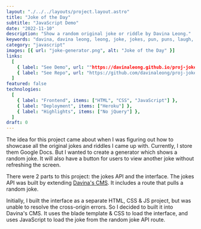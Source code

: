 ```yaml
---
layout: "./../../layouts/project.layout.astro"
title: "Joke of the Day"
subtitle: "JavaScript Demo"
date: "2022-11-10"
description: "Show a random original joke or riddle by Davina Leong."
keywords: "davina, davina leong, leong, joke, jokes, pun, puns, laugh, laughs, funny, laughter, html, html5, css, css3, js, javascript, riddle, riddles"
category: "javascript"
images: [{ url: "joke-generator.png", alt: "Joke of the Day" }]
links:
  [
    { label: "See Demo", url: ""https://davinaleong.github.io/proj-joke-of-the-day/" },
    { label: "See Repo", url: "https://github.com/davinaleong/proj-joke-of-the-day" },
  ]
featured: false
technologies:
  [
    { label: "Frontend", items: ["HTML", "CSS", "JavaScript"] },
    { label: "Deployment", items: ["Heroku"] },
    { label: "Highlights", items: ["No jQuery"] },
  ]
draft: 0
---
```


The idea for this project came about when I was figuring out how to showcase all the original jokes and riddles I came up with. Currently, I store them Google Docs. But I wanted to create a generator which shows a random joke. It will also have a button for users to view another joke without refreshing the screen.

There were 2 parts to this project: the jokes API and the interface. The jokes API was built by extending [Davina's CMS](https://www.davina-devs.com/projects/davinas-cms). It includes a route that pulls a random joke.

Initially, I built the interface as a separate HTML, CSS & JS project, but was unable to resolve the cross-origin errors. So I decided to built it into Davina's CMS. It uses the blade template & CSS to load the interface, and uses JavaScript to load the joke from the random joke API route.
